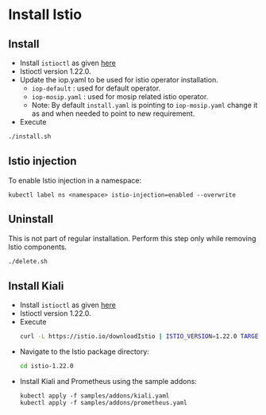 # Install Istio 
## Install
* Install `istioctl` as given [here](https://istio.io/latest/docs/setup/getting-started/#download)
* Istioctl version 1.22.0.
* Update the iop.yaml to be used for istio operator installation.
  * `iop-default` : used for default operator.
  * `iop-mosip.yaml` : used for mosip related istio operator.
  * Note: By default `install.yaml` is pointing to `iop-mosip.yaml` change it as and when needed to point to new requirement.
* Execute
```bash
./install.sh
```
## Istio injection
To enable Istio injection in a namespace:
```kubectl
kubectl label ns <namespace> istio-injection=enabled --overwrite
```
## Uninstall
This is not part of regular installation. Perform this step only while removing Istio components.
```bash
./delete.sh
```
## Install Kiali 
* Install `istioctl` as given [here](https://istio.io/latest/docs/setup/getting-started/#download)
* Istioctl version 1.22.0.
* Execute
  ```bash
  curl -L https://istio.io/downloadIstio | ISTIO_VERSION=1.22.0 TARGET_ARCH=x86_64 sh -
  ```
* Navigate to the Istio package directory:
  ```bash
  cd istio-1.22.0
  ```
* Install Kiali and Prometheus using the sample addons:
  ```kubectl
  kubectl apply -f samples/addons/kiali.yaml
  kubectl apply -f samples/addons/prometheus.yaml
  ```
